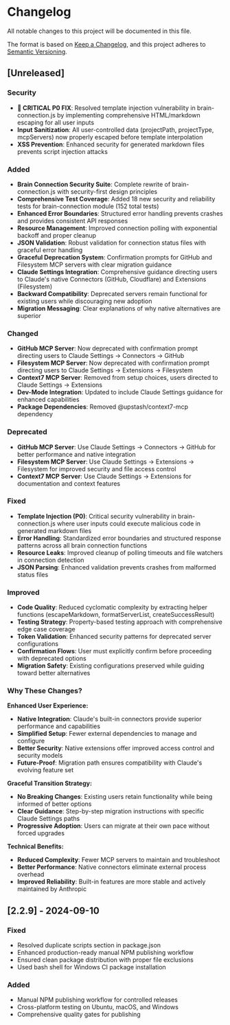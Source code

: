 # Changelog

All notable changes to this project will be documented in this file.

The format is based on [Keep a Changelog](https://keepachangelog.com/en/1.0.0/),
and this project adheres to [Semantic Versioning](https://semver.org/spec/v2.0.0.html).

## [Unreleased]

### Security
- **🚨 CRITICAL P0 FIX**: Resolved template injection vulnerability in brain-connection.js by implementing comprehensive HTML/markdown escaping for all user inputs
- **Input Sanitization**: All user-controlled data (projectPath, projectType, mcpServers) now properly escaped before template interpolation
- **XSS Prevention**: Enhanced security for generated markdown files prevents script injection attacks

### Added
- **Brain Connection Security Suite**: Complete rewrite of brain-connection.js with security-first design principles
- **Comprehensive Test Coverage**: Added 18 new security and reliability tests for brain-connection module (152 total tests)  
- **Enhanced Error Boundaries**: Structured error handling prevents crashes and provides consistent API responses
- **Resource Management**: Improved connection polling with exponential backoff and proper cleanup
- **JSON Validation**: Robust validation for connection status files with graceful error handling
- **Graceful Deprecation System**: Confirmation prompts for GitHub and Filesystem MCP servers with clear migration guidance
- **Claude Settings Integration**: Comprehensive guidance directing users to Claude's native Connectors (GitHub, Cloudflare) and Extensions (Filesystem)
- **Backward Compatibility**: Deprecated servers remain functional for existing users while discouraging new adoption
- **Migration Messaging**: Clear explanations of why native alternatives are superior

### Changed
- **GitHub MCP Server**: Now deprecated with confirmation prompt directing users to Claude Settings → Connectors → GitHub
- **Filesystem MCP Server**: Now deprecated with confirmation prompt directing users to Claude Settings → Extensions → Filesystem  
- **Context7 MCP Server**: Removed from setup choices, users directed to Claude Settings → Extensions
- **Dev-Mode Integration**: Updated to include Claude Settings guidance for enhanced capabilities
- **Package Dependencies**: Removed @upstash/context7-mcp dependency

### Deprecated
- **GitHub MCP Server**: Use Claude Settings → Connectors → GitHub for better performance and native integration
- **Filesystem MCP Server**: Use Claude Settings → Extensions → Filesystem for improved security and file access control
- **Context7 MCP Server**: Use Claude Settings → Extensions for documentation and context features

### Fixed
- **Template Injection (P0)**: Critical security vulnerability in brain-connection.js where user inputs could execute malicious code in generated markdown files
- **Error Handling**: Standardized error boundaries and structured response patterns across all brain connection functions
- **Resource Leaks**: Improved cleanup of polling timeouts and file watchers in connection detection
- **JSON Parsing**: Enhanced validation prevents crashes from malformed status files

### Improved  
- **Code Quality**: Reduced cyclomatic complexity by extracting helper functions (escapeMarkdown, formatServerList, createSuccessResult)
- **Testing Strategy**: Property-based testing approach with comprehensive edge case coverage
- **Token Validation**: Enhanced security patterns for deprecated server configurations
- **Confirmation Flows**: User must explicitly confirm before proceeding with deprecated options
- **Migration Safety**: Existing configurations preserved while guiding toward better alternatives

### Why These Changes?

**Enhanced User Experience:**
- **Native Integration**: Claude's built-in connectors provide superior performance and capabilities
- **Simplified Setup**: Fewer external dependencies to manage and configure
- **Better Security**: Native extensions offer improved access control and security models
- **Future-Proof**: Migration path ensures compatibility with Claude's evolving feature set

**Graceful Transition Strategy:**
- **No Breaking Changes**: Existing users retain functionality while being informed of better options
- **Clear Guidance**: Step-by-step migration instructions with specific Claude Settings paths
- **Progressive Adoption**: Users can migrate at their own pace without forced upgrades

**Technical Benefits:**
- **Reduced Complexity**: Fewer MCP servers to maintain and troubleshoot
- **Better Performance**: Native connectors eliminate external process overhead
- **Improved Reliability**: Built-in features are more stable and actively maintained by Anthropic

## [2.2.9] - 2024-09-10

### Fixed
- Resolved duplicate scripts section in package.json
- Enhanced production-ready manual NPM publishing workflow
- Ensured clean package distribution with proper file exclusions
- Used bash shell for Windows CI package installation

### Added
- Manual NPM publishing workflow for controlled releases
- Cross-platform testing on Ubuntu, macOS, and Windows
- Comprehensive quality gates for publishing